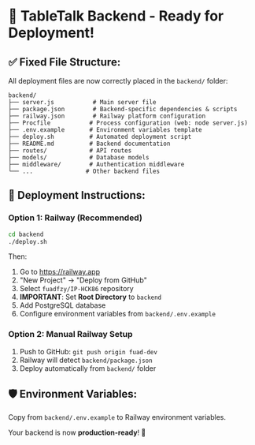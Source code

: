 # 🚀 TableTalk Backend - Ready for Deployment!

## ✅ Fixed File Structure:

All deployment files are now correctly placed in the `backend/` folder:

```
backend/
├── server.js           # Main server file
├── package.json        # Backend-specific dependencies & scripts  
├── railway.json        # Railway platform configuration
├── Procfile           # Process configuration (web: node server.js)
├── .env.example       # Environment variables template
├── deploy.sh          # Automated deployment script
├── README.md          # Backend documentation
├── routes/            # API routes
├── models/            # Database models
├── middleware/        # Authentication middleware
└── ...               # Other backend files
```

## 🎯 Deployment Instructions:

### Option 1: Railway (Recommended)
```bash
cd backend
./deploy.sh
```

Then:
1. Go to https://railway.app
2. "New Project" → "Deploy from GitHub"
3. Select `fuadfzy/IP-HCK86` repository
4. **IMPORTANT**: Set **Root Directory** to `backend`
5. Add PostgreSQL database
6. Configure environment variables from `backend/.env.example`

### Option 2: Manual Railway Setup
1. Push to GitHub: `git push origin fuad-dev`
2. Railway will detect `backend/package.json`
3. Deploy automatically from `backend/` folder

## 🛡️ Environment Variables:
Copy from `backend/.env.example` to Railway environment variables.

Your backend is now **production-ready**! 🎉
